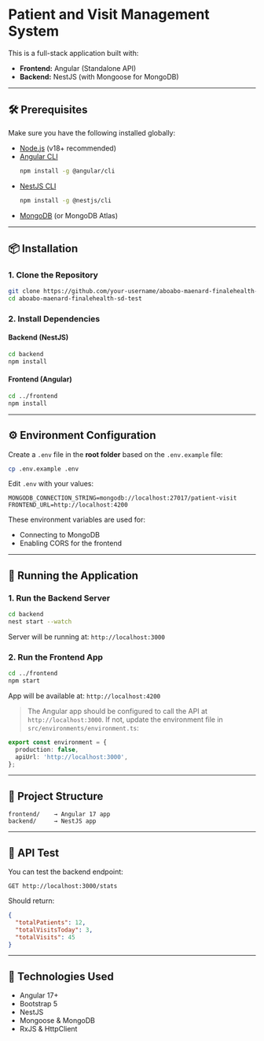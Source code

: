 # Patient and Visit Management System

This is a full-stack application built with:

- **Frontend:** Angular (Standalone API)
- **Backend:** NestJS (with Mongoose for MongoDB)

---

## 🛠️ Prerequisites

Make sure you have the following installed globally:

- [Node.js](https://nodejs.org/en/) (v18+ recommended)
- [Angular CLI](https://angular.io/cli)  
  ```bash
  npm install -g @angular/cli
  ```
- [NestJS CLI](https://docs.nestjs.com/cli/overview)  
  ```bash
  npm install -g @nestjs/cli
  ```
- [MongoDB](https://www.mongodb.com/try/download/community) (or MongoDB Atlas)

---

## 📦 Installation

### 1. Clone the Repository

```bash
git clone https://github.com/your-username/aboabo-maenard-finalehealth-sd-test.git
cd aboabo-maenard-finalehealth-sd-test
```

### 2. Install Dependencies

#### Backend (NestJS)
```bash
cd backend
npm install
```

#### Frontend (Angular)
```bash
cd ../frontend
npm install
```

---

## ⚙️ Environment Configuration

Create a `.env` file in the **root folder** based on the `.env.example` file:

```bash
cp .env.example .env
```

Edit `.env` with your values:

```env
MONGODB_CONNECTION_STRING=mongodb://localhost:27017/patient-visit
FRONTEND_URL=http://localhost:4200
```

These environment variables are used for:
- Connecting to MongoDB
- Enabling CORS for the frontend

---

## 🚀 Running the Application

### 1. Run the Backend Server

```bash
cd backend
nest start --watch
```

Server will be running at: `http://localhost:3000`

### 2. Run the Frontend App

```bash
cd ../frontend
npm start
```

App will be available at: `http://localhost:4200`

> The Angular app should be configured to call the API at `http://localhost:3000`. If not, update the environment file in `src/environments/environment.ts`:
```ts
export const environment = {
  production: false,
  apiUrl: 'http://localhost:3000',
};
```

---

## 📁 Project Structure

```
frontend/    → Angular 17 app
backend/     → NestJS app
```

---

## 🧪 API Test

You can test the backend endpoint:

```
GET http://localhost:3000/stats
```

Should return:

```json
{
  "totalPatients": 12,
  "totalVisitsToday": 3,
  "totalVisits": 45
}
```

---

## 🧩 Technologies Used

- Angular 17+
- Bootstrap 5
- NestJS
- Mongoose & MongoDB
- RxJS & HttpClient
